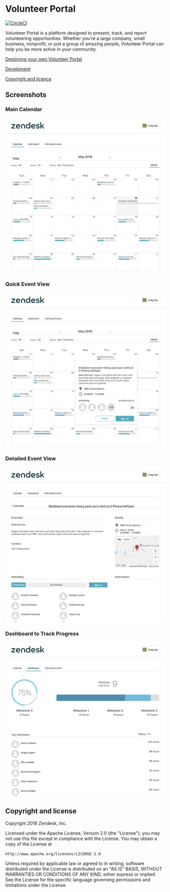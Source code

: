 # Volunteer Portal

[![CircleCI](https://circleci.com/gh/zendesk/volunteer_portal/tree/master.svg?style=svg)](https://circleci.com/gh/zendesk/volunteer_portal/tree/master)

Volunteer Portal is a platform designed to present, track, and report volunteering opportunities. Whether you're a large company, small business, nonprofit, or just a group of amazing people, Volunteer Portal can help you be more active in your community.

[Deploying your own Volunteer Portal](docs/deploy.md)

[Develpment](docs/development.md)

[Copyright and licence](#copy-right-and-license)

## Screenshots

### Main Calendar

![main calendar screenshot](screenshots/portal.png)

### Quick Event View

![event popup screenshot](screenshots/event-popover.png)

### Detailed Event View

![event detail page screenshot](screenshots/event-page.png)

### Dashboard to Track Progress

![user dashboard screenshot](screenshots/user-dashboard.png)

## Copyright and license

Copyright 2018 Zendesk, Inc.

Licensed under the Apache License, Version 2.0 (the "License");
you may not use this file except in compliance with the License.
You may obtain a copy of the License at

    http://www.apache.org/licenses/LICENSE-2.0

Unless required by applicable law or agreed to in writing, software
distributed under the License is distributed on an "AS IS" BASIS,
WITHOUT WARRANTIES OR CONDITIONS OF ANY KIND, either express or implied.
See the License for the specific language governing permissions and
limitations under the License.
